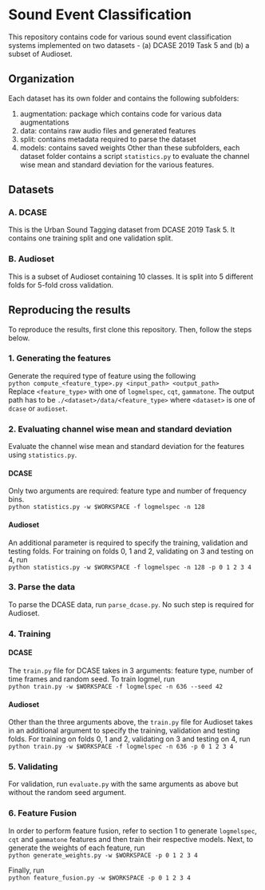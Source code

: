 # Sound Event Classification

This repository contains code for various sound event classification systems implemented on two datasets - (a) DCASE 2019 Task 5 and (b) a subset of Audioset.

## Organization
Each dataset has its own folder and contains the following subfolders:
1. augmentation: package which contains code for various data augmentations
2. data: contains raw audio files and generated features
3. split: contains metadata required to parse the dataset
4. models: contains saved weights
Other than these subfolders, each dataset folder contains a script `statistics.py` to evaluate the channel wise mean and standard deviation for the various features. 

## Datasets
### A. DCASE
This is the Urban Sound Tagging dataset from DCASE 2019 Task 5. It contains one training split and one validation split. 
### B. Audioset
This is a subset of Audioset containing 10 classes. It is split into 5 different folds for 5-fold cross validation. 

## Reproducing the results
To reproduce the results, first clone this repository. Then, follow the steps below. 
### 1. Generating the features
Generate the required type of feature using the following <br/>
`python compute_<feature_type>.py <input_path> <output_path>`<br/>
Replace `<feature_type>` with one of `logmelspec`, `cqt`, `gammatone`. The output path has to be `./<dataset>/data/<feature_type>` where `<dataset>` is one of `dcase` or `audioset`. 

### 2. Evaluating channel wise mean and standard deviation
Evaluate the channel wise mean and standard deviation for the features using `statistics.py`. 
#### DCASE
Only two arguments are required: feature type and number of frequency bins. <br/>
`python statistics.py -w $WORKSPACE -f logmelspec -n 128` <br/>
#### Audioset
An additional parameter is required to specify the training, validation and testing folds. For training on folds 0, 1 and 2, validating on 3 and testing on 4, run <br/>
`python statistics.py -w $WORKSPACE -f logmelspec -n 128 -p 0 1 2 3 4` <br/>
### 3. Parse the data
To parse the DCASE data, run `parse_dcase.py`. No such step is required for Audioset.
### 4. Training
#### DCASE
The `train.py` file for DCASE takes in 3 arguments: feature type, number of time frames and random seed. To train logmel, run <br/>
`python train.py -w $WORKSPACE -f logmelspec -n 636 --seed 42` <br/>
#### Audioset
Other than the three arguments above, the `train.py` file for Audioset takes in an additional argument to specify the training, validation and testing folds. For training on folds 0, 1 and 2, validating on 3 and testing on 4, run <br/>
`python train.py -w $WORKSPACE -f logmelspec -n 636 -p 0 1 2 3 4` <br/>
### 5. Validating
For validation, run `evaluate.py` with the same arguments as above but without the random seed argument.
### 6. Feature Fusion
In order to perform feature fusion, refer to section 1 to generate  `logmelspec`, `cqt` and  `gammatone` features and then train their respective models. Next, to generate the weights of each feature, run <br/>
`python generate_weights.py -w $WORKSPACE -p 0 1 2 3 4` <br/>

Finally, run <br/>
`python feature_fusion.py -w $WORKSPACE -p 0 1 2 3 4` <br/>
